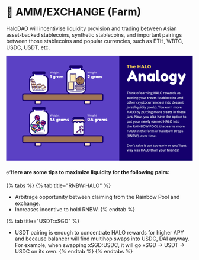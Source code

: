 # 🔁 AMM/EXCHANGE \(Farm\)

HaloDAO will incentivise liquidity provision and trading between Asian asset-backed stablecoins, synthetic stablecoins, and important pairings between those stablecoins and popular currencies, such as ETH, WBTC, USDC, USDT, etc. 

![](../../.gitbook/assets/halo-analogy.png)

#### ✅Here are some tips to maximize liquidity for the following pairs:

{% tabs %}
{% tab title="RNBW:HALO" %}
* Arbitrage opportunity between claiming from the Rainbow Pool and exchange.
* Increases incentive to hold RNBW.
{% endtab %}

{% tab title="USDT:xSGD" %}
* USDT pairing is enough to concentrate HALO rewards for higher APY and because balancer will find multihop swaps into USDC, DAI anyway. For example, when swapping xSGD:USDC, it will go xSGD → USDT → USDC on its own.
{% endtab %}
{% endtabs %}



